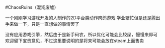 #ChaosRuins（混沌废墟）

一个刚刚学习游戏开发的人制作的2D平台类动作肉鸽游戏
学业繁忙但是还是腾出手来做一下，只是一直想做的事情罢了

没有应用游戏引擎，然后由于是新手码农，所以优化可能会比较屎，慢慢来即可
欢迎留下宝贵意见，不过这里要说明的是将来可能会放在steam上面售卖
